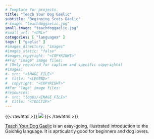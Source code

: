 ```yaml
---
# Template for projects.
title: "Teach Your Dog Gaelic"
subtitle: "Beginning Scots Gaelic"
# image: "teachdoggaelic.jpg"
small_image: "teachdoggaelic.jpg"
#small_url: "<URL>"
categories: [ "languages" ]
tags: [ "gaelic" ]
#images_directory; "images"
#images_static: "false"
#images_copyright: "<COPYRIGHT>"
##For "image" image files:
# (Only required for caption and specific copyrights)
#images:
#- src: "<IMAGE_FILE>"
#  title: "<LEGEND>"
#  copyright: "<COPYRIGHT>"
##For "logo" image files:
#resources:
#- src: "logos/<IMAGE_FILE>"
#  title: "<TOOLTIP>"
---
```


{{< rawhtml >}}
<a href="https://www.hive.co.uk/Product/Anne-Cakebread/Teach-Your-Dog-Gaelic/23963706"  target="_blank"><img src="/images/teachdoggaelic.jpg"></a>
{{< /rawhtml >}}


[Teach Your Dog Gaelic](https://www.hive.co.uk/Product/Anne-Cakebread/Teach-Your-Dog-Gaelic/23963706) is an easy-going, illustrated introduction to the Gaidhlig language. It is aprticularly good for beginners and dog lovers.
